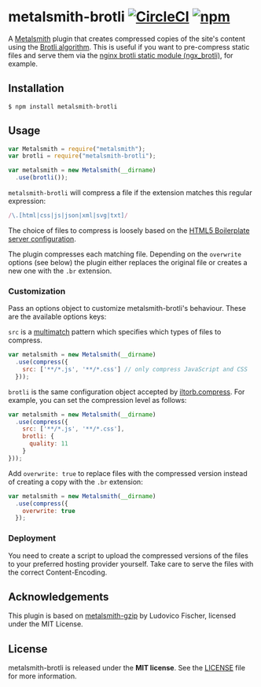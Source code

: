 # metalsmith-brotli [![CircleCI](https://img.shields.io/circleci/project/michel-kraemer/metalsmith-brotli.svg)](https://circleci.com/gh/michel-kraemer/metalsmith-brotli) [![npm](https://img.shields.io/npm/v/metalsmith-brotli.svg)](https://www.npmjs.com/package/metalsmith-brotli)

A [Metalsmith](http://metalsmith.io) plugin that creates compressed copies of
the site's content using the [Brotli algorithm](https://github.com/google/brotli).
This is useful if you want to pre-compress static files and serve them via
the [nginx brotli static module (ngx_brotli)](https://github.com/google/ngx_brotli),
for example.

## Installation

```
$ npm install metalsmith-brotli
```

## Usage

```javascript
var Metalsmith = require("metalsmith");
var brotli = require("metalsmith-brotli");

var metalsmith = new Metalsmith(__dirname)
  .use(brotli());
```

`metalsmith-brotli` will compress a file if the extension matches this regular
expression:

```javascript
/\.[html|css|js|json|xml|svg|txt]/
```

The choice of files to compress is loosely based on the
[HTML5 Boilerplate server configuration](https://github.com/h5bp/server-configs-apache).

The plugin compresses each matching file. Depending on the `overwrite` options
(see below) the plugin either replaces the original file or creates a new one
with the `.br` extension.

### Customization

Pass an options object to customize metalsmith-brotli's behaviour. These are
the available options keys:

`src` is a [multimatch](https://github.com/sindresorhus/multimatch) pattern
which specifies which types of files to compress.

```javascript
var metalsmith = new Metalsmith(__dirname)
  .use(compress({
    src: ['**/*.js', '**/*.css'] // only compress JavaScript and CSS
  }));
```

`brotli` is the same configuration object accepted by
[iltorb.compress](https://github.com/mayhemydg/iltorb). For example, you can
set the compression level as follows:

```javascript
var metalsmith = new Metalsmith(__dirname)
  .use(compress({
    src: ['**/*.js', '**/*.css'],
    brotli: {
      quality: 11
    }
}));
```

Add `overwrite: true` to replace files with the compressed version instead of
creating a copy with the `.br` extension:

```javascript
var metalsmith = new Metalsmith(__dirname)
  .use(compress({
    overwrite: true
  });
```

### Deployment

You need to create a script to upload the compressed versions of the files to
your preferred hosting provider yourself. Take care to serve the files with the
correct Content-Encoding.

## Acknowledgements

This plugin is based on [metalsmith-gzip](https://github.com/ludovicofischer/metalsmith-gzip)
by Ludovico Fischer, licensed under the MIT License.

## License

metalsmith-brotli is released under the **MIT license**. See the
[LICENSE](LICENSE) file for more information.
